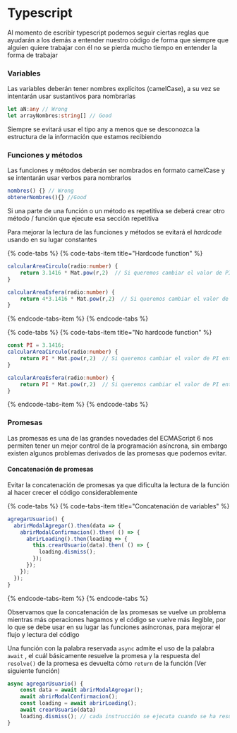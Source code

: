 # Typescript

Al momento de escribir typescript podemos seguir ciertas reglas que ayudarán a los demás a entender nuestro código de forma que siempre que alguien quiere trabajar con él no se pierda mucho tiempo en entender la forma de trabajar

### Variables

Las variables deberán tener nombres explícitos \(camelCase\), a su vez se intentarán usar sustantivos para nombrarlas 

```typescript
let aN:any // Wrong
let arrayNombres:string[] // Good
```

Siempre se evitará usar el tipo any a menos que se desconozca la estructura de la información que estamos recibiendo

### Funciones y métodos

Las funciones y métodos deberán ser nombrados en formato camelCase y se intentarán usar verbos para nombrarlos

```typescript
nombres() {} // Wrong
obtenerNombres(){} //Good
```

Si una parte de una función o un método es repetitiva se deberá crear otro método / función que ejecute esa sección repetitiva

Para mejorar la lectura de las funciones y métodos se evitará el _hardcode_ usando en su lugar constantes

{% code-tabs %}
{% code-tabs-item title="Hardcode function" %}
```typescript
calcularAreaCirculo(radio:number) {
    return 3.1416 * Mat.pow(r,2)  // Si queremos cambiar el valor de PI entonces tendríamos que cambiarlo en todas las funciones 
}

calcularAreaEsfera(radio:number) {
    return 4*3.1416 * Mat.pow(r,2)  // Si queremos cambiar el valor de PI entonces tendríamos que cambiarlo en todas las funciones 
}
```
{% endcode-tabs-item %}
{% endcode-tabs %}

{% code-tabs %}
{% code-tabs-item title="No hardcode function" %}
```typescript
const PI = 3.1416;
calcularAreaCirculo(radio:number) {
    return PI * Mat.pow(r,2)  // Si queremos cambiar el valor de PI entonces tendríamos que cambiarlo en todas las funciones 
}

calcularAreaEsfera(radio:number) {
    return PI * Mat.pow(r,2)  // Si queremos cambiar el valor de PI entonces tendríamos que cambiarlo en todas las funciones 
}
```
{% endcode-tabs-item %}
{% endcode-tabs %}

### Promesas

Las promesas es una de las grandes novedades del ECMAScript 6 nos permiten tener un mejor control de la programación asíncrona, sin embargo existen algunos problemas derivados de las promesas que podemos evitar.

#### Concatenación de promesas

Evitar la concatenación de promesas ya que dificulta la lectura de la función al hacer crecer el código considerablemente

{% code-tabs %}
{% code-tabs-item title="Concatenación de variables" %}
```typescript
agregarUsuario() {
  abrirModalAgregar().then(data => {
    abrirModalConfirmacion().then( () => {
      abrirLoading().then(loading => {
        this.crearUsuario(data).then( () => {
          loading.dismiss();
        });
      });
    });
  });
}
```
{% endcode-tabs-item %}
{% endcode-tabs %}

Observamos que la concatenación de las promesas se vuelve un problema mientras más operaciones hagamos y el código se vuelve más ilegible, por lo que se debe usar en su lugar las funciones asíncronas, para mejorar el flujo y lectura del código

Una función con la palabra reservada `async`  admite el uso de la palabra `await` , el cuál básicamente resuelve la promesa y la respuesta del `resolve()`  de la promesa es devuelta cómo `return` de la función \(Ver siguiente función\)

```typescript
async agregarUsuario() {
    const data = await abrirModalAgregar();
    await abrirModalConfirmacion();
    const loading = await abrirLoading();
    await crearUsuario(data)
    loading.dismiss(); // cada instrucción se ejecuta cuando se ha resuelto la promesa anterior
}
```



